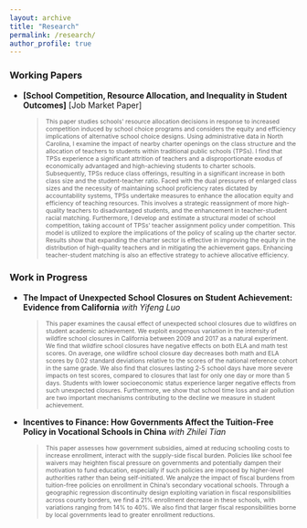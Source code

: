 ```yaml
---
layout: archive
title: "Research"
permalink: /research/
author_profile: true
---
```


### Working Papers
- **[School Competition, Resource Allocation, and Inequality in Student Outcomes]** [Job Market Paper]
  ><span style="font-size:0.75em">This paper studies schools' resource allocation decisions in response to increased competition induced by school choice programs and considers the equity and efficiency implications of alternative school choice designs. Using administrative data in North Carolina, I examine the impact of nearby charter openings on the class structure and the allocation of teachers to students within traditional public schools (TPSs). I find that TPSs experience a significant attrition of teachers and a disproportionate exodus of economically advantaged and high-achieving students to charter schools. Subsequently, TPSs reduce class offerings, resulting in a significant increase in both class size and the student-teacher ratio. Faced with the dual pressures of enlarged class sizes and the necessity of maintaining school proficiency rates dictated by accountability systems, TPSs undertake measures to enhance the allocation equity and efficiency of teaching resources. This involves a strategic reassignment of more high-quality teachers to disadvantaged students, and the enhancement in teacher-student racial matching. Furthermore, I develop and estimate a structural model of school competition, taking account of TPSs' teacher assignment policy under competition. This model is utilized to explore the implications of the policy of scaling up the charter sector. Results show that expanding the charter sector is effective in improving the equity in the distribution of high-quality teachers and in mitigating the achievement gaps. Enhancing teacher-student matching is also an effective strategy to achieve allocative efficiency.</span>

### Work in Progress
- **The Impact of Unexpected School Closures on Student Achievement: Evidence from California** _with Yifeng Luo_
  ><span style="font-size:0.75em">This paper examines the causal effect of unexpected school closures due to wildfires on student academic achievement. We exploit exogenous variation in the intensity of wildfire school closures in California between 2009 and 2017 as a natural experiment. We find that wildfire school closures have negative effects on both ELA and math test scores. On average, one wildfire school closure day decreases both math and ELA scores by 0.02 standard deviations relative to the scores of the national reference cohort in the same grade. We also find that closures lasting 2-5 school days have more severe impacts on test scores, compared to closures that last for only one day or more than 5 days. Students with lower socioeconomic status experience larger negative effects from such unexpected closures. Furthermore, we show that school time loss and air pollution are two important mechanisms contributing to the decline we measure in student achievement.</span>



- **Incentives to Finance: How Governments Affect the Tuition-Free Policy in Vocational Schools in China** _with Zhilei Tian_
  ><span style="font-size:0.75em">This paper assesses how government subsidies, aimed at reducing schooling costs to increase enrollment, interact with the supply-side fiscal burden. Policies like school fee waivers may heighten fiscal pressure on governments and potentially dampen their motivation to fund education, especially if such policies are imposed by higher-level authorities rather than being self-initiated. We analyze the impact of fiscal burdens from tuition-free policies on enrollment in China’s secondary vocational schools. Through a geographic regression discontinuity design exploiting variation in fiscal responsibilities across county borders, we find a 21% enrollment decrease in these schools, with variations ranging from 14% to 40%. We also find that larger fiscal responsibilities borne by local governments lead to greater enrollment reductions.</span>


<!-- {% if author.googlescholar %}
  You can also find my articles on <u><a href="{{author.googlescholar}}">my Google Scholar profile</a>.</u>
{% endif %}

{% include base_path %}

{% for post in site.publications reversed %}
  {% include archive-single.html %}
{% endfor %} -->
